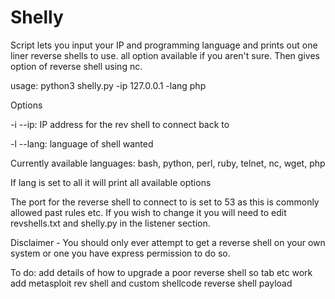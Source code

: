 # Shelly
Script lets you input your IP and programming language and prints out one liner reverse shells to use. all option available if you aren't sure. Then gives option of reverse shell using nc. 

usage:
python3 shelly.py -ip 127.0.0.1 -lang php

Options

-i --ip: IP address for the rev shell to connect back to

-l --lang: language of shell wanted

Currently available languages:
bash, python, perl, ruby, telnet, nc, wget, php

If lang is set to all it will print all available options

The port for the reverse shell to connect to is set to 53 as this is commonly allowed past rules etc. If you wish to change it you will need to edit revshells.txt and shelly.py in the listener section.

Disclaimer - You should only ever attempt to get a reverse shell on your own system or one you have express permission to do so.


To do:
add details of how to upgrade a poor reverse shell so tab etc work
add metasploit rev shell and custom shellcode reverse shell payload 
